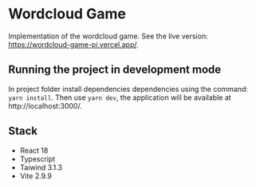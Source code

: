 # Wordcloud Game

Implementation of the wordcloud game. See the live version: https://wordcloud-game-pi.vercel.app/.

## Running the project in development mode

In project folder install dependencies dependencies using the command: `yarn install`.
Then use `yarn dev`, the application will be available at http://localhost:3000/.

## Stack

- React 18
- Typescript
- Taiwind 3.1.3
- Vite 2.9.9

